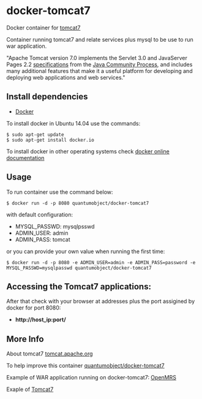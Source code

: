 # docker-tomcat7

Docker container for [tomcat7][3]

Container running tomcat7 and relate services plus mysql to be use to run war application.

"Apache Tomcat version 7.0 implements the Servlet 3.0 and JavaServer Pages 2.2 [specifications][6] from the [Java Community Process][7], and includes many additional features that make it a useful platform for developing and deploying web applications and web services."

## Install dependencies

  - [Docker][2]

To install docker in Ubuntu 14.04 use the commands:

    $ sudo apt-get update
    $ sudo apt-get install docker.io

 To install docker in other operating systems check [docker online documentation][4]

## Usage

To run container use the command below:

    $ docker run -d -p 8080 quantumobject/docker-tomcat7

with default configuration:

  - MYSQL_PASSWD: mysqlpsswd
  - ADMIN_USER: admin
  - ADMIN_PASS: tomcat
  
or you can provide your own value when running the first time:

    $ docker run -d -p 8080 -e ADMIN_USER=admin -e ADMIN_PASS=password -e MYSQL_PASSWD=mysqlpasswd quantumobject/docker-tomcat7
    
## Accessing the Tomcat7 applications:

After that check with your browser at addresses plus the port assigined by docker for port 8080:

  - **http://host_ip:port/**

## More Info

About tomcat7 [tomcat.apache.org][1]

To help improve this container [quantumobject/docker-tomcat7][5]

Example of WAR application running on docker-tomcat7: [OpenMRS][8]

Exaple of [Tomcat7][9]

[1]:https://tomcat.apache.org/index.html
[2]:https://www.docker.com
[3]:https://tomcat.apache.org/tomcat-7.0-doc/index.html
[4]:http://docs.docker.com
[5]:https://github.com/QuantumObject/docker-tomcat7
[6]:http://wiki.apache.org/tomcat/Specifications
[7]:https://www.jcp.org/en/home/index
[8]:www.quantumobject.com:49164/openmrs-1.10.0/index.htm
[9]:www.quantumobject.com:49164/
